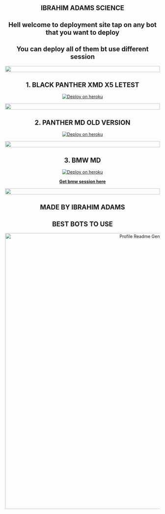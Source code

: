 <div align="center" id="top">
  
  ## IBRAHIM ADAMS SCIENCE


## Hell welcome to deployment site tap on any bot that you want to deploy

## You can deploy all of them bt use different session

<img src="https://i.imgur.com/dBaSKWF.gif" height="20" width="100%">

##  1. BLACK PANTHER XMD X5 LETEST

[![Deploy on heroku](https://www.herokucdn.com/deploy/button.svg)](https://dashboard.heroku.com/new?button-url=https%3A%2F%2Fkingibrahimtech.github.io%2F&template=https%3A%2F%2Fgithub.com%2Fkingibrahimtech%2Fblack-panther-md-x)

<img src="https://i.imgur.com/dBaSKWF.gif" height="20" width="100%">

##  2. PANTHER MD OLD VERSION

[![Deploy on heroku](https://www.herokucdn.com/deploy/button.svg)](https://dashboard.heroku.com/new?template=https://github.com/ibrahimaitech/BLACK-PANTHER-MD/tree/main)

<img src="https://i.imgur.com/dBaSKWF.gif" height="20" width="100%">

##  3. BMW MD

[![Deploy on heroku](https://www.herokucdn.com/deploy/button.svg)](https://dashboard.heroku.com/new?template=https://github.com/ibrahimaitech/BMW-MD)

**[Get bmw session here](https://bmw-code-app-c1168f4953cd.herokuapp.com/pair)**

<img src="https://i.imgur.com/dBaSKWF.gif" height="20" width="100%">



## MADE BY IBRAHIM ADAMS

## BEST BOTS TO USE

<div align="center" id="top">
  <img src="https://profile-readme-generator.com/assets/app.png" width="900" alt="Profile Readme Generator" />

